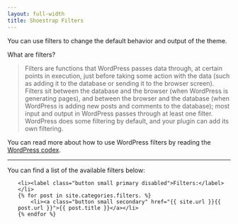 ```yaml
---
layout: full-width
title: Shoestrap Filters
---
```


You can use filters to change the default behavior and output of the theme.

What are filters?
<blockquote>Filters are functions that WordPress passes data through, at certain points in execution, just before taking some action with the data (such as adding it to the database or sending it to the browser screen). Filters sit between the database and the browser (when WordPress is generating pages), and between the browser and the database (when WordPress is adding new posts and comments to the database); most input and output in WordPress passes through at least one filter. WordPress does some filtering by default, and your plugin can add its own filtering.</blockquote>

You can read more about how to use WordPress filters by reading the [WordPress codex](http://codex.wordpress.org/Plugin_API#Filters).

<hr>

You can find a list of the available filters below:

<ul class="inline-list">

	<li><label class="button small primary disabled">Filters:</label></li>
	{% for post in site.categories.filters. %}
		<li><a class="button small secondary" href="{{ site.url }}{{ post.url }}">{{ post.title }}</a></li>
	{% endfor %}

</ul>
